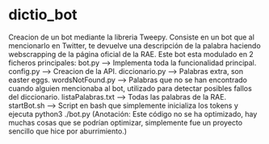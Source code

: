 # dictio_bot
Creacion de un bot mediante la libreria Tweepy. Consiste en un bot que al mencionarlo en Twitter, te devuelve una descripción de la palabra haciendo webscrapping de la página oficial de la RAE.  Este bot esta modulado en 2 ficheros principales: bot.py --> Implementa toda la funcionalidad principal. config.py --> Creacion de la API. diccionario.py --> Palabras extra, son easter eggs. wordsNotFound.py --> Palabras que no se han encontrado cuando alguien mencionaba al bot, utilizado para detectar posibles fallos del diccionario. listaPalabras.txt --> Todas las palabras de la RAE. startBot.sh --> Script en bash que simplemente inicializa los tokens y ejecuta python3 ./bot.py  (Anotación: Este código no se ha optimizado, hay muchas cosas que se podrían optimizar, simplemente fue un proyecto sencillo que hice por aburrimiento.)

